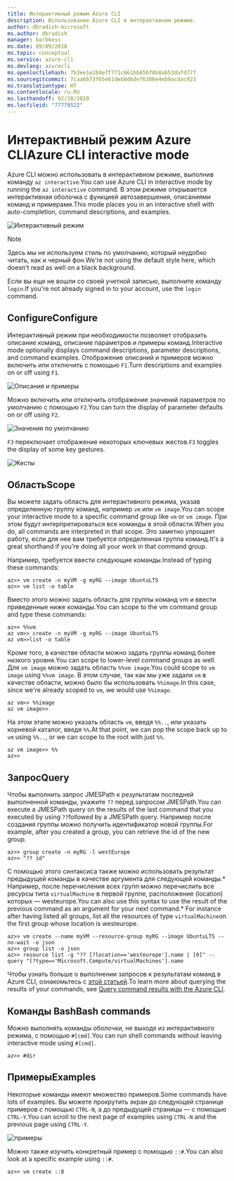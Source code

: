 ```yaml
---
title: Интерактивный режим Azure CLI
description: Использование Azure CLI в интерактивном режиме.
author: dbradish-microsoft
ms.author: dbradish
manager: barbkess
ms.date: 09/09/2018
ms.topic: conceptual
ms.service: azure-cli
ms.devlang: azurecli
ms.openlocfilehash: 7b3ee1e284e7f771c661bb65bf8b8ab53dafd77f
ms.sourcegitcommit: 7caa6673f65e61deb8d6def6386e4eb9acdac923
ms.translationtype: HT
ms.contentlocale: ru-RU
ms.lasthandoff: 02/28/2020
ms.locfileid: "77779522"
---
```

# <a name="azure-cli-interactive-mode"></a><span data-ttu-id="de6a3-103">Интерактивный режим Azure CLI</span><span class="sxs-lookup"><span data-stu-id="de6a3-103">Azure CLI interactive mode</span></span>

<span data-ttu-id="de6a3-104">Azure CLI можно использовать в интерактивном режиме, выполнив команду `az interactive`.</span><span class="sxs-lookup"><span data-stu-id="de6a3-104">You can use Azure CLI in interactive mode by running the `az interactive` command.</span></span>
<span data-ttu-id="de6a3-105">В этом режиме открывается интерактивная оболочка с функцией автозавершения, описаниями команд и примерами.</span><span class="sxs-lookup"><span data-stu-id="de6a3-105">This mode places you in an interactive shell with auto-completion, command descriptions, and examples.</span></span>

![Интерактивный режим](./media/interactive-azure-cli/webapp-create.png)

> [!NOTE]
> <span data-ttu-id="de6a3-107">Здесь мы не используем стиль по умолчанию, который неудобно читать, как и черный фон.</span><span class="sxs-lookup"><span data-stu-id="de6a3-107">We're not using the default style here, which doesn't read as well on a black background.</span></span>

<span data-ttu-id="de6a3-108">Если вы еще не вошли со своей учетной записью, выполните команду `login`.</span><span class="sxs-lookup"><span data-stu-id="de6a3-108">If you're not already signed in to your account, use the `login` command.</span></span>

## <a name="configure"></a><span data-ttu-id="de6a3-109">Configure</span><span class="sxs-lookup"><span data-stu-id="de6a3-109">Configure</span></span>

<span data-ttu-id="de6a3-110">Интерактивный режим при необходимости позволяет отобразить описание команд, описание параметров и примеры команд.</span><span class="sxs-lookup"><span data-stu-id="de6a3-110">Interactive mode optionally displays command descriptions, parameter descriptions, and command examples.</span></span>
<span data-ttu-id="de6a3-111">Отображение описаний и примеров можно включить или отключить с помощью `F1`.</span><span class="sxs-lookup"><span data-stu-id="de6a3-111">Turn descriptions and examples on or off using `F1`.</span></span>

![Описания и примеры](./media/interactive-azure-cli/descriptions-and-examples.png)

<span data-ttu-id="de6a3-113">Можно включить или отключить отображение значений параметров по умолчанию с помощью `F2`.</span><span class="sxs-lookup"><span data-stu-id="de6a3-113">You can turn the display of parameter defaults on or off using `F2`.</span></span>

![Значения по умолчанию](./media/interactive-azure-cli/defaults.png)

<span data-ttu-id="de6a3-115">`F3` переключает отображение некоторых ключевых жестов.</span><span class="sxs-lookup"><span data-stu-id="de6a3-115">`F3` toggles the display of some key gestures.</span></span>

![Жесты](./media/interactive-azure-cli/gestures.png)

## <a name="scope"></a><span data-ttu-id="de6a3-117">Область</span><span class="sxs-lookup"><span data-stu-id="de6a3-117">Scope</span></span>

<span data-ttu-id="de6a3-118">Вы можете задать область для интерактивного режима, указав определенную группу команд, например `vm` или `vm image`.</span><span class="sxs-lookup"><span data-stu-id="de6a3-118">You can scope your interactive mode to a specific command group like `vm` or `vm image`.</span></span>
<span data-ttu-id="de6a3-119">При этом будут интерпретироваться все команды в этой области.</span><span class="sxs-lookup"><span data-stu-id="de6a3-119">When you do, all commands are interpreted in that scope.</span></span>
<span data-ttu-id="de6a3-120">Это заметно упрощает работу, если для нее вам требуется определенная группа команд.</span><span class="sxs-lookup"><span data-stu-id="de6a3-120">It's a great shorthand if you're doing all your work in that command group.</span></span>

<span data-ttu-id="de6a3-121">Например, требуется ввести следующие команды.</span><span class="sxs-lookup"><span data-stu-id="de6a3-121">Instead of typing these commands:</span></span>

```azurecli
az>> vm create -n myVM -g myRG --image UbuntuLTS
az>> vm list -o table
```

<span data-ttu-id="de6a3-122">Вместо этого можно задать область для группы команд vm и ввести приведенные ниже команды.</span><span class="sxs-lookup"><span data-stu-id="de6a3-122">You can scope to the vm command group and type these commands:</span></span>

```azurecli
az>> %%vm
az vm>> create -n myVM -g myRG --image UbuntuLTS
az vm>>list -o table
```

<span data-ttu-id="de6a3-123">Кроме того, в качестве области можно задать группы команд более низкого уровня.</span><span class="sxs-lookup"><span data-stu-id="de6a3-123">You can scope to lower-level command groups as well.</span></span>
<span data-ttu-id="de6a3-124">Для `vm image` можно задать область `%%vm image`.</span><span class="sxs-lookup"><span data-stu-id="de6a3-124">You could scope to `vm image` using `%%vm image`.</span></span>
<span data-ttu-id="de6a3-125">В этом случае, так как мы уже задали `vm` в качестве области, можно было бы использовать `%%image`.</span><span class="sxs-lookup"><span data-stu-id="de6a3-125">In this case, since we're already scoped to `vm`, we would use `%%image`.</span></span>

```azurecli
az vm>> %%image
az vm image>>
```

<span data-ttu-id="de6a3-126">На этом этапе можно указать область `vm`, введя `%%..`, или указать корневой каталог, введя `%%`.</span><span class="sxs-lookup"><span data-stu-id="de6a3-126">At that point, we can pop the scope back up to `vm` using `%%..`, or we can scope to the root with just `%%`.</span></span>

```azurecli
az vm image>> %%
az>>
```

## <a name="query"></a><span data-ttu-id="de6a3-127">Запрос</span><span class="sxs-lookup"><span data-stu-id="de6a3-127">Query</span></span>

<span data-ttu-id="de6a3-128">Чтобы выполнить запрос JMESPath к результатам последней выполненной команды, укажите `??` перед запросом JMESPath.</span><span class="sxs-lookup"><span data-stu-id="de6a3-128">You can execute a JMESPath query on the results of the last command that you executed by using `??`followed by a JMESPath query.</span></span>
<span data-ttu-id="de6a3-129">Например после создания группы можно получить идентификатор новой группы.</span><span class="sxs-lookup"><span data-stu-id="de6a3-129">For example, after you created a group, you can retrieve the id of the new group.</span></span>

```azurecli
az>> group create -n myRG -l westEurope
az>> "?? id"
```

<span data-ttu-id="de6a3-130">С помощью этого синтаксиса также можно использовать результат предыдущей команды в качестве аргумента для следующей команды.\* Например, после перечисления всех групп можно перечислить все ресурсы типа `virtualMachine` в первой группе, расположение (location) которых — westeurope.</span><span class="sxs-lookup"><span data-stu-id="de6a3-130">You can also use this syntax to use the result of the previous command as an argument for your next command.\* For instance after having listed all groups, list all the resources of type `virtualMachine`on the first group whose location is westeurope.</span></span> 

```azurecli
az>> vm create --name myVM --resource-group myRG --image UbuntuLTS --no-wait -o json
az>> group list -o json
az>> resource list -g "?? [?location=='westeurope'].name | [0]" --query "[?type=='Microsoft.Compute/virtualMachines'].name
```

<span data-ttu-id="de6a3-131">Чтобы узнать больше о выполнении запросов к результатам команд в Azure CLI, ознакомьтесь с [этой статьей](query-azure-cli.md).</span><span class="sxs-lookup"><span data-stu-id="de6a3-131">To learn more about querying the results of your commands, see [Query command results with the Azure CLI](query-azure-cli.md).</span></span>

## <a name="bash-commands"></a><span data-ttu-id="de6a3-132">Команды Bash</span><span class="sxs-lookup"><span data-stu-id="de6a3-132">Bash commands</span></span>

<span data-ttu-id="de6a3-133">Можно выполнять команды оболочки, не выходя из интерактивного режима, с помощью `#[cmd]`.</span><span class="sxs-lookup"><span data-stu-id="de6a3-133">You can run shell commands without leaving interactive mode using `#[cmd]`.</span></span>

```azurecli
az>> #dir
```

## <a name="examples"></a><span data-ttu-id="de6a3-134">Примеры</span><span class="sxs-lookup"><span data-stu-id="de6a3-134">Examples</span></span>

<span data-ttu-id="de6a3-135">Некоторые команды имеют множество примеров.</span><span class="sxs-lookup"><span data-stu-id="de6a3-135">Some commands have lots of examples.</span></span>
<span data-ttu-id="de6a3-136">Вы можете прокрутить экран до следующей странице примеров с помощью `CTRL-N`, а до предыдущей страницы — с помощью `CTRL-Y`.</span><span class="sxs-lookup"><span data-stu-id="de6a3-136">You can scroll to the next page of examples using `CTRL-N` and the previous page using `CTRL-Y`.</span></span>

![примеры](./media/interactive-azure-cli/examples.png)

<span data-ttu-id="de6a3-138">Можно также изучить конкретный пример с помощью `::#`.</span><span class="sxs-lookup"><span data-stu-id="de6a3-138">You can also look at a specific example using `::#`.</span></span>

```azurecli
az>> vm create ::8
```
